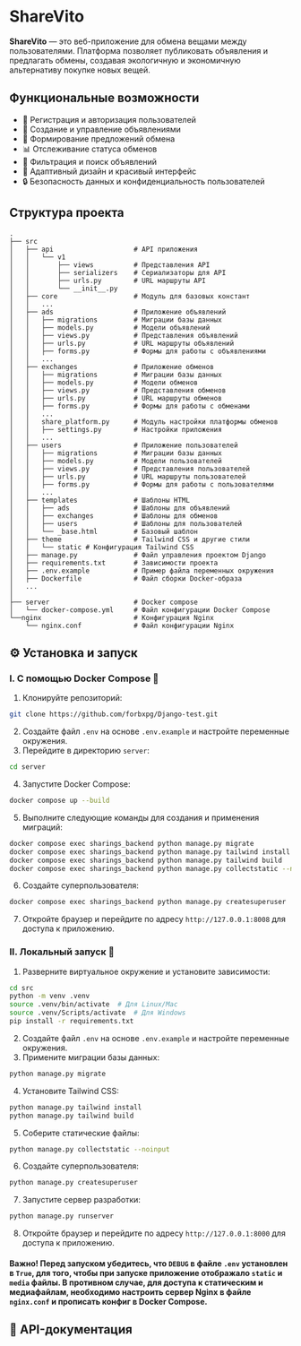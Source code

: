 # ShareVito

**ShareVito** — это веб-приложение для обмена вещами между пользователями. Платформа позволяет публиковать объявления и предлагать обмены, создавая экологичную и экономичную альтернативу покупке новых вещей.

## Функциональные возможности
- 👤 Регистрация и авторизация пользователей
- 📝 Создание и управление объявлениями
- 🔄 Формирование предложений обмена
- 📊 Отслеживание статуса обменов
- 💬 Фильтрация и поиск объявлений
- 📱 Адаптивный дизайн и красивый интерфейс
- 🔒 Безопасность данных и конфиденциальность пользователей

## Структура проекта
```
.
├── src
│   ├── api                    # API приложения
│   │   └── v1
│   │       ├── views          # Представления API
│   │       ├── serializers    # Сериализаторы для API
│   │       ├── urls.py        # URL маршруты API
│   │       └── __init__.py
│   ├── core                   # Модуль для базовых констант
│   │   ...
│   ├── ads                    # Приложение объявлений
│   │   ├── migrations         # Миграции базы данных
│   │   ├── models.py          # Модели объявлений
│   │   ├── views.py           # Представления объявлений
│   │   ├── urls.py            # URL маршруты объявлений
│   │   ├── forms.py           # Формы для работы с объявлениями
│   │   ...
│   ├── exchanges              # Приложение обменов
│   │   ├── migrations         # Миграции базы данных
│   │   ├── models.py          # Модели обменов
│   │   ├── views.py           # Представления обменов
│   │   ├── urls.py            # URL маршруты обменов
│   │   ├── forms.py           # Формы для работы с обменами
│   │   ...
│   │   share_platform.py      # Модуль настройки платформы обменов
│   │   ├── settings.py        # Настройки приложения 
│   │   ...     
│   ├── users                  # Приложение пользователей
│   │   ├── migrations         # Миграции базы данных
│   │   ├── models.py          # Модели пользователей
│   │   ├── views.py           # Представления пользователей
│   │   ├── urls.py            # URL маршруты пользователей
│   │   ├── forms.py           # Формы для работы с пользователями
│   │   ...
│   ├── templates              # Шаблоны HTML
│   │   ├── ads                # Шаблоны для объявлений
│   │   ├── exchanges          # Шаблоны для обменов
│   │   ├── users              # Шаблоны для пользователей
│   │   └── _base.html         # Базовый шаблон
│   ├── theme                  # Tailwind CSS и другие стили
│   │   └── static # Конфигурация Tailwind CSS
│   ├── manage.py              # Файл управления проектом Django
│   ├── requirements.txt       # Зависимости проекта
│   ├── .env.example           # Пример файла переменных окружения
│   ├── Dockerfile             # Файл сборки Docker-образа
│   ...
│       
├── server                     # Docker compose
│   └── docker-compose.yml     # Файл конфигурации Docker Compose
└──nginx                       # Конфигурация Nginx
    └── nginx.conf             # Файл конфигурации Nginx
```

## ⚙️ Установка и запуск

### I. С помощью Docker Compose 🐳


1. Клонируйте репозиторий:
```bash
git clone https://github.com/forbxpg/Django-test.git
```
2. Cоздайте файл `.env` на основе `.env.example` и настройте переменные окружения.
3. Перейдите в директорию `server`:
```bash
cd server
```
4. Запустите Docker Compose:
```bash
docker compose up --build
```
5. Выполните следующие команды для создания и применения миграций:
```bash
docker compose exec sharings_backend python manage.py migrate
docker compose exec sharings_backend python manage.py tailwind install
docker compose exec sharings_backend python manage.py tailwind build
docker compose exec sharings_backend python manage.py collectstatic --noinput
```
6. Создайте суперпользователя:
```bash
docker compose exec sharings_backend python manage.py createsuperuser
```
7. Откройте браузер и перейдите по адресу `http://127.0.0.1:8008` для доступа к приложению.


### II. Локальный запуск 🚀
1. Разверните виртуальное окружение и установите зависимости:
```bash
cd src
python -m venv .venv
source .venv/bin/activate  # Для Linux/Mac
source .venv/Scripts/activate  # Для Windows
pip install -r requirements.txt
```
2. Создайте файл `.env` на основе `.env.example` и настройте переменные окружения.
3. Примените миграции базы данных:
```bash
python manage.py migrate
```
4. Установите Tailwind CSS:
```bash
python manage.py tailwind install
python manage.py tailwind build
```
5. Соберите статические файлы:
```bash
python manage.py collectstatic --noinput
```
6. Создайте суперпользователя:
```bash
python manage.py createsuperuser
```
7. Запустите сервер разработки:
```bash
python manage.py runserver
```
8. Откройте браузер и перейдите по адресу `http://127.0.0.1:8000` для доступа к приложению.

#### Важно! Перед запуском убедитесь, что `DEBUG` в файле `.env` установлен в `True`, для того, чтобы при запуске приложение отображало `static` и `media` файлы. В противном случае, для доступа к статическим и медиафайлам, необходимо настроить сервер Nginx в файле `nginx.conf` и прописать конфиг в Docker Compose.


## 📃 API-документация







